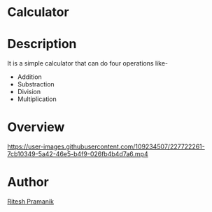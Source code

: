 # Calculator
# Description
It is a simple calculator that can do four operations like- 
* Addition
* Substraction
* Division
* Multiplication
# Overview
https://user-images.githubusercontent.com/109234507/227722261-7cb10349-5a42-46e5-b4f9-026fb4b4d7a6.mp4
# Author
[Ritesh Pramanik](https://github.com/ritesh2004)
